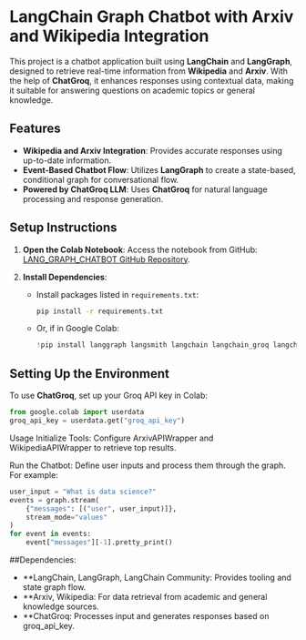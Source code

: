 # LangChain Graph Chatbot with Arxiv and Wikipedia Integration

This project is a chatbot application built using **LangChain** and **LangGraph**, designed to retrieve real-time information from **Wikipedia** and **Arxiv**. With the help of **ChatGroq**, it enhances responses using contextual data, making it suitable for answering questions on academic topics or general knowledge.

## Features

- **Wikipedia and Arxiv Integration**: Provides accurate responses using up-to-date information.
- **Event-Based Chatbot Flow**: Utilizes **LangGraph** to create a state-based, conditional graph for conversational flow.
- **Powered by ChatGroq LLM**: Uses **ChatGroq** for natural language processing and response generation.

## Setup Instructions

1. **Open the Colab Notebook**: Access the notebook from GitHub: [LANG_GRAPH_CHATBOT GitHub Repository](https://github.com/DarshanG12/LANG_GRAPH_CHATBOT.git).

2. **Install Dependencies**:
   - Install packages listed in `requirements.txt`:
     ```bash
     pip install -r requirements.txt
     ```
   - Or, if in Google Colab:
     ```python
     !pip install langgraph langsmith langchain langchain_groq langchain_community arxiv wikipedia
     ```

## Setting Up the Environment

To use **ChatGroq**, set up your Groq API key in Colab:

```python
from google.colab import userdata
groq_api_key = userdata.get("groq_api_key")
```

Usage
Initialize Tools: Configure ArxivAPIWrapper and WikipediaAPIWrapper to retrieve top results.

Run the Chatbot: Define user inputs and process them through the graph. For example:

```python
user_input = "What is data science?"
events = graph.stream(
    {"messages": [("user", user_input)]},
    stream_mode="values"
)
for event in events:
    event["messages"][-1].pretty_print()
```
##Dependencies:

- **LangChain, LangGraph, LangChain Community: Provides tooling and state graph flow.
- **Arxiv, Wikipedia: For data retrieval from academic and general knowledge sources.
- **ChatGroq: Processes input and generates responses based on groq_api_key.


